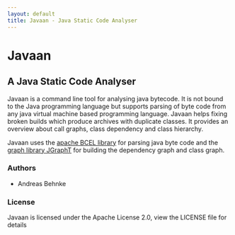 ```yaml
---
layout: default
title: Javaan - Java Static Code Analyser
---
```


# Javaan
## A Java Static Code Analyser

Javaan is a command line tool for analysing java bytecode. It is not bound to the Java programming language 
but supports parsing of byte code from any java virtual machine based programming language. Javaan helps
fixing broken builds which produce archives with duplicate classes. It provides an overview about call graphs,
class dependency and class hierarchy.

Javaan uses the [apache BCEL library](http://commons.apache.org/proper/commons-bcel) for parsing java byte
code and the [graph library JGraphT](http://jgrapht.org/) for building the dependency graph and class graph.

### Authors

 * Andreas Behnke
 
### License

Javaan is licensed under the Apache License 2.0, view the LICENSE file for details
